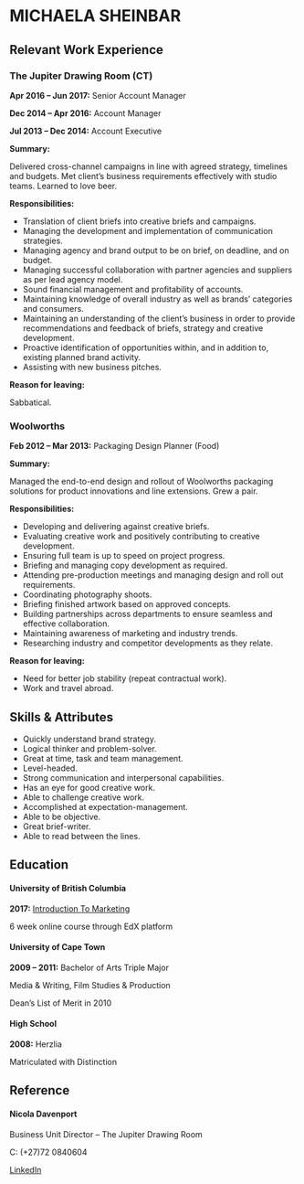 # MICHAELA SHEINBAR


## Relevant Work Experience

### The Jupiter Drawing Room (CT)

**Apr 2016 – Jun 2017:** Senior Account Manager

**Dec 2014 – Apr 2016:** Account Manager

**Jul 2013 – Dec 2014:** Account Executive

**Summary:**

Delivered cross-channel campaigns in line with agreed strategy, timelines and budgets. Met client’s business requirements effectively with studio teams. Learned to love beer. 
 
**Responsibilities:**

* Translation of client briefs into creative briefs and campaigns.
* Managing the development and implementation of communication strategies.
* Managing agency and brand output to be on brief, on deadline, and on budget.
* Managing successful collaboration with partner agencies and suppliers as per lead agency model.
* Sound financial management and profitability of accounts.
* Maintaining knowledge of overall industry as well as brands’ categories and consumers.
* Maintaining an understanding of the client’s business in order to provide recommendations and feedback of briefs, strategy and creative development. 
* Proactive identification of opportunities within, and in addition to, existing planned brand activity. 
* Assisting with new business pitches.

**Reason for leaving:**

Sabbatical.


### Woolworths

**Feb 2012 – Mar 2013:** Packaging Design Planner (Food)

**Summary:**

Managed the end-to-end design and rollout of Woolworths packaging solutions for product innovations and line extensions. Grew a pair. 

**Responsibilities:**

* Developing and delivering against creative briefs.
* Evaluating creative work and positively contributing to creative development. 
* Ensuring full team is up to speed on project progress.
* Briefing and managing copy development as required.
* Attending pre-production meetings and managing design and roll out requirements.
* Coordinating photography shoots.
* Briefing finished artwork based on approved concepts.
* Building partnerships across departments to ensure seamless and effective collaboration.
* Maintaining awareness of marketing and industry trends.
* Researching industry and competitor developments as they relate.

**Reason for leaving:**

* Need for better job stability (repeat contractual work). 
* Work and travel abroad. 


## Skills & Attributes


* Quickly understand brand strategy.
* Logical thinker and problem-solver.
* Great at time, task and team management.
* Level-headed.
* Strong communication and interpersonal capabilities.
* Has an eye for good creative work.
* Able to challenge creative work.
* Accomplished at expectation-management.
* Able to be objective.
* Great brief-writer.
* Able to read between the lines.


## Education


#### University of British Columbia

**2017:** [Introduction To Marketing](https://www.edx.org/course/introduction-marketing-ubcx-busmktg1x)

6 week online course through EdX platform

#### University of Cape Town 

**2009 – 2011:** Bachelor of Arts Triple Major

Media & Writing, Film Studies & Production

Dean’s List of Merit in 2010

#### High School

**2008:** Herzlia 

Matriculated with Distinction


## Reference


#### Nicola Davenport

Business Unit Director – The Jupiter Drawing Room

C: (+27)72 0840604

[LinkedIn](https://www.linkedin.com/in/nicola-davenport-42893920/)

